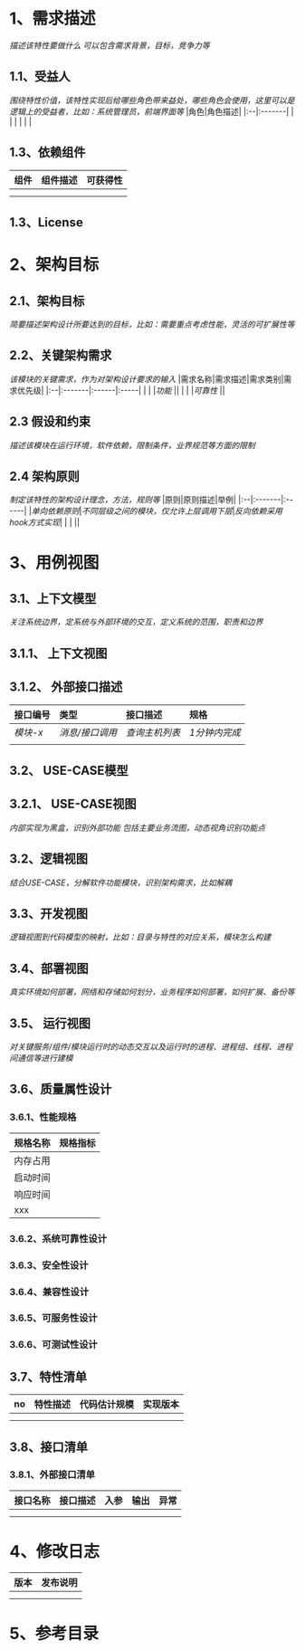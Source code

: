 # 1、需求描述
_描述该特性要做什么_
_可以包含需求背景，目标，竞争力等_

## 1.1、受益人
_围绕特性价值，该特性实现后给哪些角色带来益处，哪些角色会使用，这里可以是逻辑上的受益者，比如：系统管理员，前端界面等_
|角色|角色描述|
|:--|:-------|
| | |
| | |

## 1.3、依赖组件
|组件|组件描述|可获得性|
|:--|:-------|:------|
| | | |
| | | |

## 1.3、License

# 2、架构目标
## 2.1、架构目标
_简要描述架构设计所要达到的目标，比如：需要重点考虑性能，灵活的可扩展性等_

## 2.2、关键架构需求
_该模块的关键需求，作为对架构设计要求的输入_
|需求名称|需求描述|需求类别|需求优先级|
|:--|:-------|:------|:-----|
| | |_功能_ ||
| | |_可靠性_ ||

## 2.3 假设和约束
_描述该模块在运行环境，软件依赖，限制条件，业界规范等方面的限制_

## 2.4 架构原则
_制定该特性的架构设计理念，方法，规则等_
|原则|原则描述|举例|
|:--|:-------|:------|
|_单向依赖原则_|_不同层级之间的模块，仅允许上层调用下层_|_反向依赖采用hook方式实现_|
| | ||

# 3、用例视图
## 3.1、上下文模型
_关注系统边界，定系统与外部环境的交互，定义系统的范围，职责和边界_
## 3.1.1、 上下文视图
## 3.1.2、 外部接口描述
|接口编号|类型|接口描述|规格|
|:--|:-------|:------|:----|
|_模块-x_|_消息/接口调用_|_查询主机列表_|_1分钟内完成_|
| | |||
## 3.2、 USE-CASE模型
## 3.2.1、 USE-CASE视图
_内部实现为黑盒，识别外部功能_
_包括主要业务流图，动态视角识别功能点_

## 3.2、逻辑视图
_结合USE-CASE，分解软件功能模块，识别架构需求，比如解耦_

## 3.3、开发视图
_逻辑视图到代码模型的映射，比如：目录与特性的对应关系，模块怎么构建_

## 3.4、部署视图
_真实环境如何部署，网络和存储如何划分，业务程序如何部署，如何扩展、备份等_

## 3.5、 运行视图
_对关键服务/组件/模块运行时的动态交互以及运行时的进程、进程组、线程、进程间通信等进行建模_

## 3.6、质量属性设计
### 3.6.1、性能规格
|规格名称|规格指标|
|:--|:-------|
|内存占用| |
|启动时间| |
|响应时间||
|xxx||

### 3.6.2、系统可靠性设计

### 3.6.3、安全性设计

### 3.6.4、兼容性设计

### 3.6.5、可服务性设计

### 3.6.6、可测试性设计

## 3.7、特性清单
|no|特性描述|代码估计规模|实现版本|
|:--|:-------|:------|:----|
| | | | |
| | | | |

## 3.8、接口清单
### 3.8.1、外部接口清单
|接口名称|接口描述|入参|输出|异常|
|:-------|:------|:---|:---|:---|
||||||
||||||


# 4、修改日志
|版本|发布说明|
|:--|:-------|
|||
|||


# 5、参考目录


